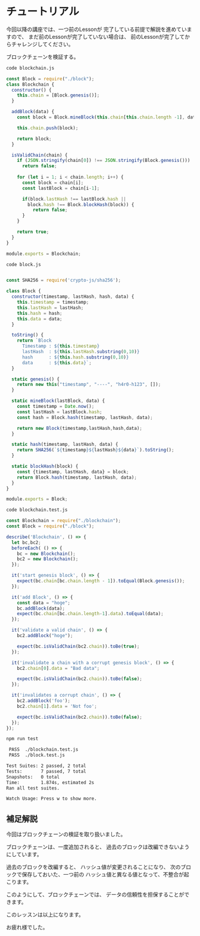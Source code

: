 # チュートリアル

今回以降の講座では、一つ前のLessonが
完了している前提で解説を進めていますので、
まだ前のLessonが完了していない場合は、
前のLessonが完了してからチャレンジしてください。

ブロックチェーンを検証する。

``` bash terminal
code blockchain.js
```

``` js blockchain.js
const Block = require("./block");
class Blockchain {
  constructor() {
    this.chain = [Block.genesis()];
  }

  addBlock(data) {
    const block = Block.mineBlock(this.chain[this.chain.length -1], data);

    this.chain.push(block);

    return block;
  }

  isValidChain(chain) {
    if (JSON.stringify(chain[0]) !== JSON.stringify(Block.genesis()))
      return false;
    
    for (let i = 1; i < chain.length; i++) {
      const block = chain[i];
      const lastBlock = chain[i-1];

      if(block.lastHash !== lastBlock.hash || 
        block.hash !== Block.blockHash(block)) {
          return false;
      }
    }

    return true;
  }
}

module.exports = Blockchain;

```

``` bash terminal
code block.js
```

``` js block.js

const SHA256 = require('crypto-js/sha256');

class Block {
  constructor(timestamp, lastHash, hash, data) {
    this.timestamp = timestamp;
    this.lastHash = lastHash;
    this.hash = hash;
    this.data = data;
  }

  toString() {
    return `Block
      Timestamp : ${this.timestamp}
      lastHash  : ${this.lastHash.substring(0,10)}
      hash      : ${this.hash.substring(0,10)}
      data      : ${this.data}`;
  }

  static genesis() {
    return new this("timestamp", "----", "h4r0-h123", []);
  }

  static mineBlock(lastBlock, data) {
    const timestamp = Date.now();
    const lastHash = lastBlock.hash;
    const hash = Block.hash(timestamp, lastHash, data);

    return new Block(timestamp,lastHash,hash,data);
  }

  static hash(timestamp, lastHash, data) {
    return SHA256(`${timestamp}${lastHash}${data}`).toString();
  }

  static blockHash(block) {
    const {timestamp, lastHash, data} = block;
    return Block.hash(timestamp, lastHash, data);
  }
}

module.exports = Block;


```

``` bash terminal
code blockchain.test.js
```

``` js blockchain.test.js
const Blockchain = require("./blockchain");
const Block = require("./block");

describe('Blockchain', () => {
  let bc,bc2;
  beforeEach( () => {
    bc = new Blockchain();
    bc2 = new Blockchain();
  });

  it('start genesis block', () => {
    expect(bc.chain[bc.chain.length - 1]).toEqual(Block.genesis());
  });

  it('add Block', () => {
    const data = "hoge";
    bc.addBlock(data);
    expect(bc.chain[bc.chain.length-1].data).toEqual(data);
  });

  it('validate a valid chain', () => {
    bc2.addBlock("hoge");

    expect(bc.isValidChain(bc2.chain)).toBe(true);
  });

  it('invalidate a chain with a corrupt genesis block', () => {
    bc2.chain[0].data = "Bad data";

    expect(bc.isValidChain(bc2.chain)).toBe(false);
  });

  it('invalidates a corrupt chain', () => {
    bc2.addBlock('foo');
    bc2.chain[1].data = 'Not foo';

    expect(bc.isValidChain(bc2.chain)).toBe(false);
  });
});
```

``` bash terminal
npm run test
```

``` bash terminal result
 PASS  ./blockchain.test.js
 PASS  ./block.test.js

Test Suites: 2 passed, 2 total
Tests:       7 passed, 7 total
Snapshots:   0 total
Time:        1.874s, estimated 2s
Ran all test suites.

Watch Usage: Press w to show more.
```

## 補足解説

今回はブロックチェーンの検証を取り扱いました。

ブロックチェーンは、一度追加されると、
過去のブロックは改編できないようにしています。

過去のブロックを改編すると、
ハッシュ値が変更されることになり、
次のブロックで保存しておいた、一つ前の
ハッシュ値と異なる値となって、不整合が起こります。

このようにして、ブロックチェーンでは、
データの信頼性を担保することができます。

このレッスンは以上になります。

お疲れ様でした。
